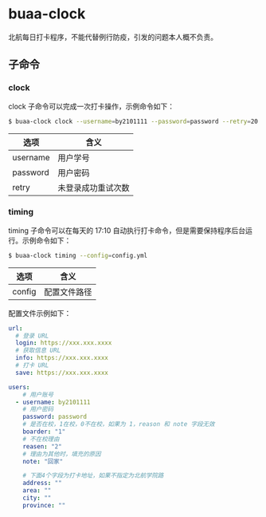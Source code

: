 # buaa-clock

北航每日打卡程序，不能代替例行防疫，引发的问题本人概不负责。

## 子命令

### clock

clock 子命令可以完成一次打卡操作，示例命令如下：

```bash
$ buaa-clock clock --username=by2101111 --password=password --retry=20
```

| 选项     | 含义               |
| -------- | ------------------ |
| username | 用户学号           |
| password | 用户密码           |
| retry    | 未登录成功重试次数 |

### timing

timing 子命令可以在每天的 17:10 自动执行打卡命令，但是需要保持程序后台运行。示例命令如下：

```bash
$ buaa-clock timing --config=config.yml
```

| 选项   | 含义         |
| ------ | ------------ |
| config | 配置文件路径 |

配置文件示例如下：

```yml
url:
  # 登录 URL
  login: https://xxx.xxx.xxxx
  # 获取信息 URL
  info: https://xxx.xxx.xxxx
  # 打卡 URL
  save: https://xxx.xxx.xxxx

users:
    # 用户账号
  - username: by2101111
    # 用户密码
    password: password
    # 是否在校，1在校，0不在校，如果为 1，reason 和 note 字段无效
    boarder: "1"
    # 不在校理由
    reasen: "2"
    # 理由为其他时，填充的原因
    note: "回家"

    # 下面4个字段为打卡地址，如果不指定为北航学院路
    address: ""
    area: ""
    city: ""
    province: ""
```

